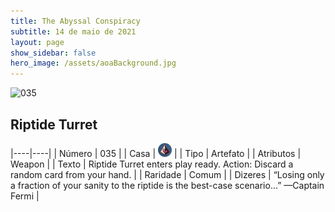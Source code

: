```yaml
---
title: The Abyssal Conspiracy
subtitle: 14 de maio de 2021
layout: page
show_sidebar: false
hero_image: /assets/aoaBackground.jpg
---
```


![035](https://cards-keyforge.s3.eu-north-1.amazonaws.com/media/pt/tac/035.png)

## Riptide Turret

|----|----|
| Número | 035 |
| Casa | ![Conspiracy](https://raw.githubusercontent.com/cardsofkeyforge/cardsofkeyforge.github.io/master/tac/conspiracy.png "Conspiração") |
| Tipo | Artefato |
| Atributos | Weapon |
| Texto | Riptide Turret enters play ready. Action: Discard a random card from your hand. |
| Raridade | Comum |
| Dizeres | “Losing only a fraction of your sanity to the riptide is the best-case scenario...” —Captain Fermi |
